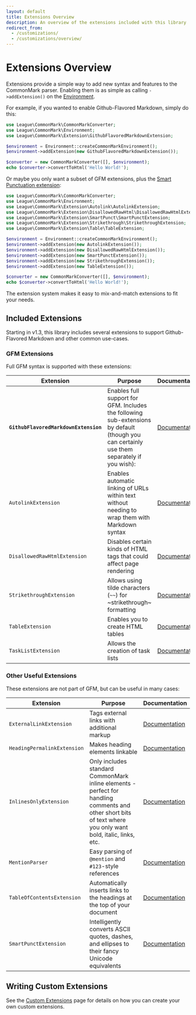 ```yaml
---
layout: default
title: Extensions Overview
description: An overview of the extensions included with this library
redirect_from:
  - /customizations/
  - /customizations/overview/
---
```


Extensions Overview
===================

Extensions provide a simple way to add new syntax and features to the CommonMark parser.  Enabling them is as simple as calling `->addExtension()` on the [Environment](/1.5/customization/environment/).

For example, if you wanted to enable Github-Flavored Markdown, simply do this:

```php
use League\CommonMark\CommonMarkConverter;
use League\CommonMark\Environment;
use League\CommonMark\Extension\GithubFlavoredMarkdownExtension;

$environment = Environment::createCommonMarkEnvironment();
$environment->addExtension(new GithubFlavoredMarkdownExtension());

$converter = new CommonMarkConverter([], $environment);
echo $converter->convertToHtml('Hello World!');
```

Or maybe you only want a subset of GFM extensions, plus the [Smart Punctuation extension](/1.5/extensions/smart-punctuation/):

```php
use League\CommonMark\CommonMarkConverter;
use League\CommonMark\Environment;
use League\CommonMark\Extension\Autolink\AutolinkExtension;
use League\CommonMark\Extension\DisallowedRawHtml\DisallowedRawHtmlExtension;
use League\CommonMark\Extension\SmartPunct\SmartPunctExtension;
use League\CommonMark\Extension\Strikethrough\StrikethroughExtension;
use League\CommonMark\Extension\Table\TableExtension;

$environment = Environment::createCommonMarkEnvironment();
$environment->addExtension(new AutolinkExtension());
$environment->addExtension(new DisallowedRawHtmlExtension());
$environment->addExtension(new SmartPunctExtension());
$environment->addExtension(new StrikethroughExtension());
$environment->addExtension(new TableExtension());

$converter = new CommonMarkConverter([], $environment);
echo $converter->convertToHtml('Hello World!');
```

The extension system makes it easy to mix-and-match extensions to fit your needs.

## Included Extensions

Starting in v1.3, this library includes several extensions to support Github-Flavored Markdown and other common use-cases.

### GFM Extensions

Full GFM syntax is supported with these extensions:

| Extension | Purpose | Documentation |
| --------- | ------- | ------------- |
| **`GithubFlavoredMarkdownExtension`** | Enables full support for GFM.  Includes the following sub-extensions by default (though you can certainly use them separately if you wish): | [Documentation](/1.5/extensions/github-flavored-markdown/) |
| `AutolinkExtension` | Enables automatic linking of URLs within text without needing to wrap them with Markdown syntax | [Documentation](/1.5/extensions/autolinks/) |
| `DisallowedRawHtmlExtension` | Disables certain kinds of HTML tags that could affect page rendering | [Documentation](/1.5/extensions/disallowed-raw-html/) |
| `StrikethroughExtension` | Allows using tilde characters (`~~`) for ~strikethrough~ formatting | [Documentation](/1.5/extensions/strikethrough/) |
| `TableExtension` | Enables you to create HTML tables | [Documentation](/1.5/extensions/tables/) |
| `TaskListExtension` | Allows the creation of task lists | [Documentation](/1.5/extensions/task-lists/) |

### Other Useful Extensions

These extensions are not part of GFM, but can be useful in many cases:

| Extension | Purpose | Documentation |
| --------- | ------- | ------------- |
| `ExternalLinkExtension` | Tags external links with additional markup | [Documentation](/1.5/extensions/external-links/) |
| `HeadingPermalinkExtension` | Makes heading elements linkable | [Documentation](/1.5/extensions/heading-permalinks/) |
| `InlinesOnlyExtension` | Only includes standard CommonMark inline elements - perfect for handling comments and other short bits of text where you only want bold, italic, links, etc. | [Documentation](/1.5/extensions/inlines-only/) |
| `MentionParser` | Easy parsing of `@mention` and `#123`-style references | [Documentation](/1.5/extensions/mention/) |
| `TableOfContentsExtension` | Automatically inserts links to the headings at the top of your document | [Documentation](/1.5/extensions/table-of-contents/) |
| `SmartPunctExtension` | Intelligently converts ASCII quotes, dashes, and ellipses to their fancy Unicode equivalents | [Documentation](/1.5/extensions/smart-punctuation/) |


## Writing Custom Extensions

See the [Custom Extensions](/1.5/customization/extensions/) page for details on how you can create your own custom extensions.
